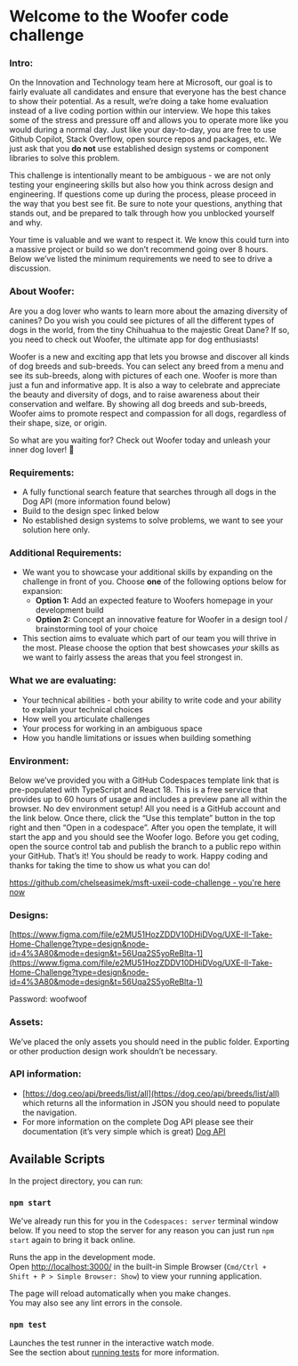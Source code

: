 # Welcome to the Woofer code challenge
### Intro:
On the Innovation and Technology team here at Microsoft, our goal is to fairly evaluate all candidates and ensure that everyone has the best chance to show their potential. As a result, we’re doing a take home evaluation instead of a live coding portion within our interview. We hope this takes some of the stress and pressure off and allows you to operate more like you would during a normal day. Just like your day-to-day, you are free to use Github Copilot, Stack Overflow, open source repos and packages, etc. We just ask that you **do not** use established design systems or component libraries to solve this problem.  

This challenge is intentionally meant to be ambiguous - we are not only testing your engineering skills but also how you think across design and engineering. If questions come up during the process, please proceed in the way that you best see fit. Be sure to note your questions, anything that stands out, and be prepared to talk through how you unblocked yourself and why.

Your time is valuable and we want to respect it. We know this could turn into a massive project or build so we don’t recommend going over 8 hours. Below we’ve listed the minimum requirements we need to see to drive a discussion.

### About Woofer:
Are you a dog lover who wants to learn more about the amazing diversity of canines? Do you wish you could see pictures of all the different types of dogs in the world, from the tiny Chihuahua to the majestic Great Dane? If so, you need to check out Woofer, the ultimate app for dog enthusiasts!

Woofer is a new and exciting app that lets you browse and discover all kinds of dog breeds and sub-breeds. You can select any breed from a menu and see its sub-breeds, along with pictures of each one. Woofer is more than just a fun and informative app. It is also a way to celebrate and appreciate the beauty and diversity of dogs, and to raise awareness about their conservation and welfare. By showing all dog breeds and sub-breeds, Woofer aims to promote respect and compassion for all dogs, regardless of their shape, size, or origin.

So what are you waiting for? Check out Woofer today and unleash your inner dog lover! 🐶

### Requirements:
- A fully functional search feature that searches through all dogs in the Dog API (more information found below)
- Build to the design spec linked below
- No established design systems to solve problems, we want to see your solution here only.

### Additional Requirements:
- We want you to showcase your additional skills by expanding on the challenge in front of you. Choose **one** of the following options below for expansion:
  - **Option 1:** Add an expected feature to Woofers homepage in your development build
  - **Option 2:** Concept an innovative feature for Woofer in a design tool / brainstorming tool of your choice
- This section aims to evaluate which part of our team you will thrive in the most. Please choose the option that best showcases _your_ skills as we want to fairly assess the areas that you feel strongest in. 

### What we are evaluating: 
- Your technical abilities - both your ability to write code and your ability to explain your technical choices
- How well you articulate challenges
- Your process for working in an ambiguous space 
- How you handle limitations or issues when building something

### Environment:
Below we’ve provided you with a GitHub Codespaces template link that is pre-populated with TypeScript and React 18. This is a free service that provides up to 60 hours of usage and includes a preview pane all within the browser. No dev environment setup! All you need is a GitHub account and the link below. Once there, click the “Use this template” button in the top right and then “Open in a codespace”. After you open the template, it will start the app and you should see the Woofer logo. Before you get coding, open the source control tab and publish the branch to a public repo within your GitHub. That’s it! You should be ready to work. Happy coding and thanks for taking the time to show us what you can do!

[https://github.com/chelseasimek/msft-uxeii-code-challenge - you're here now](https://github.com/chelseasimek/msft-uxeii-code-challenge)

### Designs:
[https://www.figma.com/file/e2MU51HozZDDV10DHiDVog/UXE-II-Take-Home-Challenge?type=design&node-id=4%3A80&mode=design&t=56Uqa2S5yoReBlta-1](https://www.figma.com/file/e2MU51HozZDDV10DHiDVog/UXE-II-Take-Home-Challenge?type=design&node-id=4%3A80&mode=design&t=56Uqa2S5yoReBlta-1)

Password: woofwoof

### Assets:
We’ve placed the only assets you should need in the public folder. Exporting or other production design work shouldn’t be necessary.

### API information:
- [https://dog.ceo/api/breeds/list/all](https://dog.ceo/api/breeds/list/all) which returns all the information in JSON you should need to populate the navigation.
- For more information on the complete Dog API please see their documentation (it’s very simple which is great) [Dog API](https://dog.ceo/dog-api/documentation/)

## Available Scripts

In the project directory, you can run:

### `npm start`

We've already run this for you in the `Codespaces: server` terminal window below. If you need to stop the server for any reason you can just run `npm start` again to bring it back online.

Runs the app in the development mode.\
Open [http://localhost:3000/](http://localhost:3000/) in the built-in Simple Browser (`Cmd/Ctrl + Shift + P > Simple Browser: Show`) to view your running application.

The page will reload automatically when you make changes.\
You may also see any lint errors in the console.

### `npm test`

Launches the test runner in the interactive watch mode.\
See the section about [running tests](https://facebook.github.io/create-react-app/docs/running-tests) for more information.
